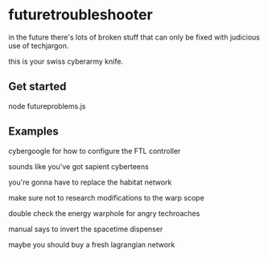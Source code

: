 futuretroubleshooter
====================

in the future there's lots of broken stuff that can only be fixed with judicious use of techjargon.

this is your swiss cyberarmy knife.

## Get started ##
node futureproblems.js

## Examples ##

cybergoogle for how to configure the FTL controller

sounds like you've got sapient cyberteens

you're gonna have to replace the habitat network

make sure not to research modifications to the warp scope

double check the energy warphole for angry techroaches

manual says to invert the spacetime dispenser

maybe you should buy a fresh lagrangian network